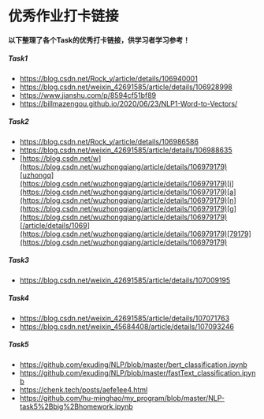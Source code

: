# **优秀作业打卡链接**

#### 以下整理了各个Task的优秀打卡链接，供学习者学习参考！

##### Task1

- [ https://blog.csdn.net/Rock_y/article/details/106940001 ](https://blog.csdn.net/Rock_y/article/details/106940001)
-  https://blog.csdn.net/weixin_42691585/article/details/106928998 
-  [https://](https://www.jianshu.com/p/8594cf51bf89)[www](https://www.jianshu.com/p/8594cf51bf89)[.](https://www.jianshu.com/p/8594cf51bf89)[jia](https://www.jianshu.com/p/8594cf51bf89)[n](https://www.jianshu.com/p/8594cf51bf89)[shu](https://www.jianshu.com/p/8594cf51bf89)[.](https://www.jianshu.com/p/8594cf51bf89)[com](https://www.jianshu.com/p/8594cf51bf89)[/](https://www.jianshu.com/p/8594cf51bf89)[p/](https://www.jianshu.com/p/8594cf51bf89)[85](https://www.jianshu.com/p/8594cf51bf89)[94](https://www.jianshu.com/p/8594cf51bf89)[c](https://www.jianshu.com/p/8594cf51bf89)[f5](https://www.jianshu.com/p/8594cf51bf89)[1](https://www.jianshu.com/p/8594cf51bf89)[bf](https://www.jianshu.com/p/8594cf51bf89)[89](https://www.jianshu.com/p/8594cf51bf89) 
-  https://billmazengou.github.io/2020/06/23/NLP1-Word-to-Vectors/ 

##### Task2

-  https://blog.csdn.net/Rock_y/article/details/106986586 
-  https://blog.csdn.net/weixin_42691585/article/details/106988635 
-  [https://blog.csdn.net/w](https://blog.csdn.net/wuzhongqiang/article/details/106979179)[uzhongq](https://blog.csdn.net/wuzhongqiang/article/details/106979179)[i](https://blog.csdn.net/wuzhongqiang/article/details/106979179)[a](https://blog.csdn.net/wuzhongqiang/article/details/106979179)[n](https://blog.csdn.net/wuzhongqiang/article/details/106979179)[g](https://blog.csdn.net/wuzhongqiang/article/details/106979179)[/article/details/1069](https://blog.csdn.net/wuzhongqiang/article/details/106979179)[79179](https://blog.csdn.net/wuzhongqiang/article/details/106979179) 

##### Task3

- https://blog.csdn.net/weixin_42691585/article/details/107009195

##### Task4

-  https://blog.csdn.net/weixin_42691585/article/details/107071763 
-  https://blog.csdn.net/weixin_45684408/article/details/107093246 

##### Task5

- https://github.com/exuding/NLP/blob/master/bert_classification.ipynb
- https://github.com/exuding/NLP/blob/master/fastText_classification.ipynb
- https://chenk.tech/posts/aefe1ee4.html
- https://github.com/hu-minghao/my_program/blob/master/NLP-task5%2Bbig%2Bhomework.ipynb